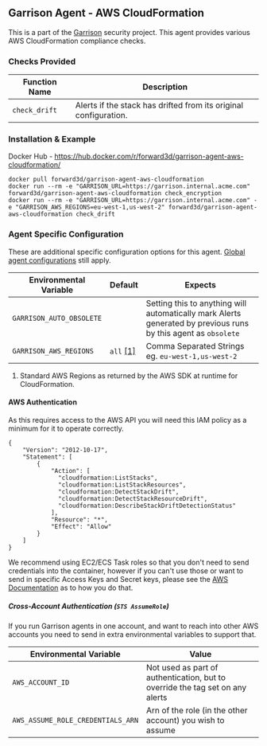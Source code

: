 Garrison Agent - AWS CloudFormation
--

This is a part of the [Garrison](https://github.com/forward3d/garrison) security project. This agent provides various AWS CloudFormation compliance checks.

### Checks Provided

| Function Name | Description  |
| ------------- | ------------- |
| `check_drift` | Alerts if the stack has drifted from its original configuration. |

### Installation & Example

Docker Hub - https://hub.docker.com/r/forward3d/garrison-agent-aws-cloudformation/

    docker pull forward3d/garrison-agent-aws-cloudformation
    docker run --rm -e "GARRISON_URL=https://garrison.internal.acme.com" forward3d/garrison-agent-aws-cloudformation check_encryption
    docker run --rm -e "GARRISON_URL=https://garrison.internal.acme.com" -e "GARRISON_AWS_REGIONS=eu-west-1,us-west-2" forward3d/garrison-agent-aws-cloudformation check_drift

### Agent Specific Configuration

These are additional specific configuration options for this agent. [Global agent configurations](https://github.com/forward3d/garrison#global-configuration-options) still apply.

| Environmental Variable  | Default | Expects |
| ------------- | ------------- | ------------- |
| `GARRISON_AUTO_OBSOLETE` | | Setting this to anything will automatically mark Alerts generated by previous runs by this agent as `obsolete` |
| `GARRISON_AWS_REGIONS` | `all` [[1]](#f1) | Comma Separated Strings eg. `eu-west-1,us-west-2` |

1. <span id="f2"></span> Standard AWS Regions as returned by the AWS SDK at runtime for CloudFormation.

#### AWS Authentication

As this requires access to the AWS API you will need this IAM policy as a minimum for it to operate correctly.

    {
        "Version": "2012-10-17",
        "Statement": [
            {
                "Action": [
                  "cloudformation:ListStacks",
                  "cloudformation:ListStackResources",
                  "cloudformation:DetectStackDrift",
                  "cloudformation:DetectStackResourceDrift",
                  "cloudformation:DescribeStackDriftDetectionStatus"
                ],
                "Resource": "*",
                "Effect": "Allow"
            }
        ]
    }

We recommend using EC2/ECS Task roles so that you don't need to send credentials into the container, however if you can't use those or want to send in specific Access Keys and Secret keys, please see the [AWS Documentation](https://docs.aws.amazon.com/sdk-for-ruby/v3/developer-guide/setup-config.html#aws-ruby-sdk-credentials-environment) as to how you do that.

##### Cross-Account Authentication (`STS AssumeRole`)

If you run Garrison agents in one account, and want to reach into other AWS accounts you need to send in extra environmental variables to support that.

| Environmental Variable | Value |
| ------------- | ------------- |
| `AWS_ACCOUNT_ID` | Not used as part of authentication, but to override the tag set on any alerts |
| `AWS_ASSUME_ROLE_CREDENTIALS_ARN` | Arn of the role (in the other account) you wish to assume |
